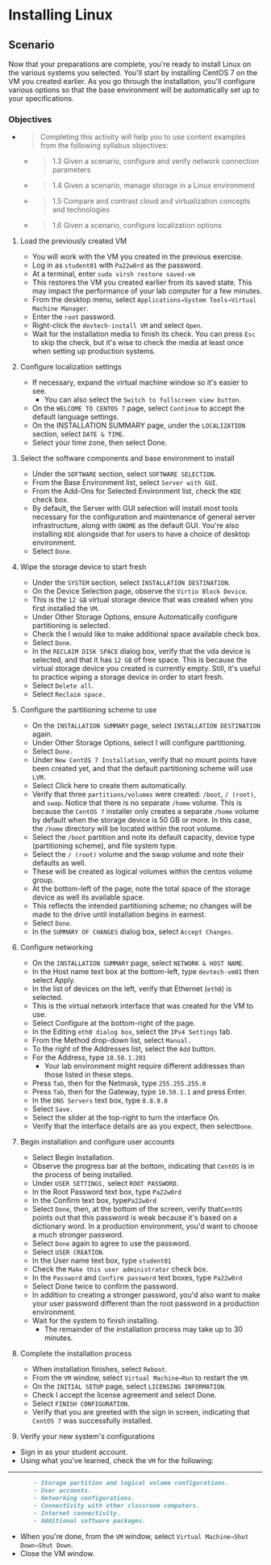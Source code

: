 # Installing Linux

## Scenario

Now that your preparations are complete, you're ready to install Linux on the various systems you selected. You'll start by installing CentOS 7 on the VM you created earlier. As you go through the installation, you'll configure various options so that the base environment will be automatically set up to your specifications.

### Objectives

- > Completing this activity will help you to use content examples from the following syllabus objectives:
  - > 1.3 Given a scenario, configure and verify network connection parameters
  - > 1.4 Given a scenario, manage storage in a Linux environment
  - > 1.5 Compare and contrast cloud and virtualization concepts and technologies
  - > 1.6 Given a scenario, configure localization options

1. Load the previously created VM

   - You will work with the VM you created in the previous exercise.
   - Log in as `student01` with `Pa22w0rd` as the password.
   - At a terminal, enter `sudo virsh restore saved-vm`
   - This restores the VM you created earlier from its saved state. This may impact the performance of your lab computer for a few minutes.
   - From the desktop menu, select `Applications→System Tools→Virtual Machine Manager`.
   - Enter the `root` password.
   - Right-click the `devtech-install VM` and select `Open`.
   - Wait for the installation media to finish its check. You can press `Esc` to skip the check, but it's wise to check the media at least once when setting up production systems.

2. Configure localization settings

   - If necessary, expand the virtual machine window so it's easier to see.
     - You can also select the `Switch to fullscreen view button`.
   - On the `WELCOME TO CENTOS 7` page, select `Continue` to accept the default language settings.
   - On the INSTALLATION SUMMARY page, under the `LOCALIZATION` section, select `DATE & TIME`.
   - Select your time zone, then select Done.

3. Select the software components and base environment to install

   - Under the `SOFTWARE` section, select `SOFTWARE SELECTION`.
   - From the Base Environment list, select `Server with GUI`.
   - From the Add-Ons for Selected Environment list, check the `KDE` check box.
   - By default, the Server with GUI selection will install most tools necessary for the configuration and maintenance of general server infrastructure, along with `GNOME` as the default GUI. You're also installing `KDE` alongside that for users to have a choice of desktop environment.
   - Select `Done`.

4. Wipe the storage device to start fresh

   - Under the `SYSTEM` section, select `INSTALLATION DESTINATION`.
   - On the Device Selection page, observe the `Virtio Block Device`.
   - This is the `12 GB` virtual storage device that was created when you first installed the `VM`.
   - Under Other Storage Options, ensure Automatically configure partitioning is selected.
   - Check the I would like to make additional space available check box.
   - Select `Done`.
   - In the `RECLAIM DISK SPACE` dialog box, verify that the vda device is selected, and that it has `12 GB` of free space. This is because the virtual storage device you created is currently empty. Still, it's useful to practice wiping a storage device in order to start fresh.
   - Select `Delete all`.
   - Select `Reclaim space.`

5. Configure the partitioning scheme to use

   - On the `INSTALLATION SUMMARY` page, select `INSTALLATION DESTINATION` again.
   - Under Other Storage Options, select I will configure partitioning.
   - Select `Done.`
   - Under `New CentOS 7 Installation`, verify that no mount points have been created yet, and that the default partitioning scheme will use `LVM.`
   - Select Click here to create them automatically.
   - Verify that three `partitions/volumes` were created: `/boot`, `/ (root)`, and `swap`. Notice that there is no separate `/home` volume. This is because the `CentOS 7` installer only creates a separate `/home` volume by default when the storage device is 50 GB or more. In this case, the `/home` directory will be located within the root volume.
   - Select the `/boot` partition and note its default capacity, device type (partitioning scheme), and file system type.
   - Select the `/ (root)` volume and the swap volume and note their defaults as well.
   - These will be created as logical volumes within the centos volume group.
   - At the bottom-left of the page, note the total space of the storage device as well its available space.
   - This reflects the intended partitioning scheme; no changes will be made to the drive until installation begins in earnest.
   - Select `Done`.
   - In the `SUMMARY OF CHANGES` dialog box, select `Accept Changes`.

6. Configure networking

   - On the `INSTALLATION SUMMARY` page, select `NETWORK & HOST NAME`.
   - In the Host name text box at the bottom-left, type `devtech-vm01` then select Apply.
   - In the list of devices on the left, verify that Ethernet (`eth0`) is selected.
   - This is the virtual network interface that was created for the VM to use.
   - Select Configure at the bottom-right of the page.
   - In the Editing `eth0 dialog box`, select the `IPv4 Settings` tab.
   - From the Method drop-down list, select `Manual.`
   - To the right of the Addresses list, select the `Add` button.
   - For the Address, type `10.50.1.201`
     - Your lab environment might require different addresses than those listed in these steps.
   - Press `Tab`, then for the Netmask, type `255.255.255.0`
   - Press `Tab`, then for the Gateway, type `10.50.1.1` and press Enter.
   - In the `DNS Servers` text box, type `8.8.8.8`
   - Select `Save.`
   - Select the slider at the top-right to turn the interface On.
   - Verify that the interface details are as you expect, then select`Done`.

7. Begin installation and configure user accounts

   - Select Begin Installation.
   - Observe the progress bar at the bottom, indicating that `CentOS` is in the process of being installed.
   - Under `USER SETTINGS,` select `ROOT PASSWORD`.
   - In the Root Password text box, type `Pa22w0rd`
   - In the Confirm text box, type`Pa22w0rd`
   - Select `Done`, then, at the bottom of the screen, verify that`CentOS` points out that this password is weak because it's based on a dictionary word. In a production environment, you'd want to choose a much stronger password.
   - Select `Done` again to agree to use the password.
   - Select `USER CREATION`.
   - In the User name text box, type `student01`
   - Check the `Make this user administrator` check box.
   - In the `Password` and `Confirm password` text boxes, type `Pa22w0rd`
   - Select Done twice to confirm the password.
   - In addition to creating a stronger password, you'd also want to make your user password different than the root password in a production environment.
   - Wait for the system to finish installing.
      - The remainder of the installation process may take up to 30 minutes.

8. Complete the installation process

   - When installation finishes, select `Reboot`.
   - From the `VM` window, select `Virtual Machine→Run` to restart the `VM`.
   - On the `INITIAL SETUP` page, select `LICENSING INFORMATION`.
   - Check I accept the license agreement and select Done.
   - Select `FINISH CONFIGURATION`.
   - Verify that you are greeted with the sign in screen, indicating that `CentOS 7` was successfully installed.

9. Verify your new system's configurations

- Sign in as your student account.
- Using what you've learned, check the `VM` for the following:

---

```md
       - Storage partition and logical volume configurations.
       - User accounts.
       - Networking configurations.
       - Connectivity with other classroom computers.
       - Internet connectivity.
       - Additional software packages.
```

- When you're done, from the `VM` window, select `Virtual Machine→Shut Down→Shut Down`.
- Close the VM window.
